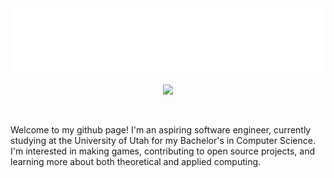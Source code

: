 <a href="https://soundeffects.github.io/" align="center">
  <img src="header.svg" width="800" height="100" alt="soundeffects">
</a>

<br>
<br>

<div align="center">
  <a href="https://github.com/anuraghazra/github-readme-stats" class="stats">
    <img align="center" src="https://github-readme-stats.vercel.app/api?username=soundeffects&show_icons=true&theme=radical&count_private=true" />
  </a>
</div>

<br>
<br>

Welcome to my github page! I'm an aspiring software engineer, currently studying at the University of Utah for my Bachelor's in Computer Science. I'm interested in making games, contributing to open source projects, and learning more about both theoretical and applied computing.
